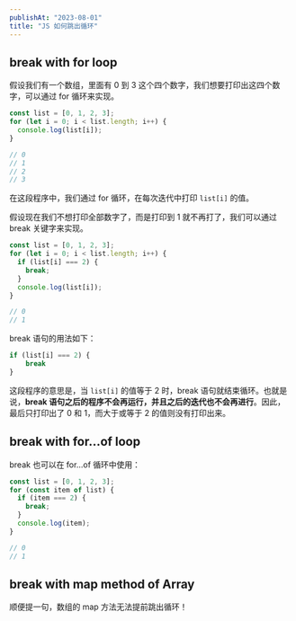 ```yaml
---
publishAt: "2023-08-01"
title: "JS 如何跳出循环"
---
```


## break with for loop

假设我们有一个数组，里面有 0 到 3 这个四个数字，我们想要打印出这四个数字，可以通过 for 循环来实现。

```js
const list = [0, 1, 2, 3];
for (let i = 0; i < list.length; i++) {
  console.log(list[i]);
}

// 0
// 1
// 2
// 3
```

在这段程序中，我们通过 for 循环，在每次迭代中打印 `list[i]` 的值。

假设现在我们不想打印全部数字了，而是打印到 1 就不再打了，我们可以通过 break 关键字来实现。

```js
const list = [0, 1, 2, 3];
for (let i = 0; i < list.length; i++) {
  if (list[i] === 2) {
    break;
  }
  console.log(list[i]);
}

// 0
// 1
```

break 语句的用法如下：

```js
if (list[i] === 2) {
	break
}

```

这段程序的意思是，当 `list[i]` 的值等于 2 时，break 语句就结束循环。也就是说，**break 语句之后的程序不会再运行，并且之后的迭代也不会再进行**。因此，最后只打印出了 0 和 1，而大于或等于 2 的值则没有打印出来。

## break with for...of loop

break 也可以在 for...of 循环中使用：

```js
const list = [0, 1, 2, 3];
for (const item of list) {
  if (item === 2) {
    break;
  }
  console.log(item);
}

// 0
// 1
```

## break with map method of Array

顺便提一句，数组的 map 方法无法提前跳出循环！
